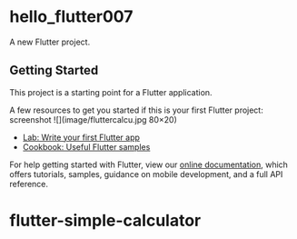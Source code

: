 # hello_flutter007

A new Flutter project.

## Getting Started

This project is a starting point for a Flutter application.

A few resources to get you started if this is your first Flutter project:
screenshot
![](image/fluttercalcu.jpg 80×20)
- [Lab: Write your first Flutter app](https://flutter.dev/docs/get-started/codelab)
- [Cookbook: Useful Flutter samples](https://flutter.dev/docs/cookbook)

For help getting started with Flutter, view our
[online documentation](https://flutter.dev/docs), which offers tutorials,
samples, guidance on mobile development, and a full API reference.
# flutter-simple-calculator
